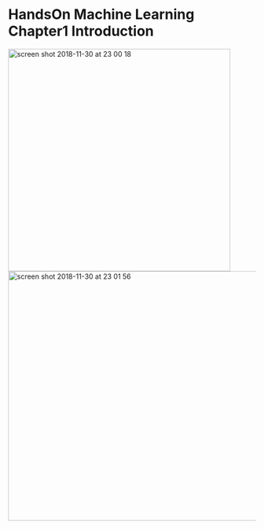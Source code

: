 # HandsOn Machine Learning Chapter1 Introduction
<img width="452" alt="screen shot 2018-11-30 at 23 00 18" src="https://user-images.githubusercontent.com/5506152/49309675-7ca2a980-f4f5-11e8-8148-dd9aebe7d1ec.png">

<img width="507" alt="screen shot 2018-11-30 at 23 01 56" src="https://user-images.githubusercontent.com/5506152/49309679-81675d80-f4f5-11e8-8ae2-0019ecc10deb.png">
